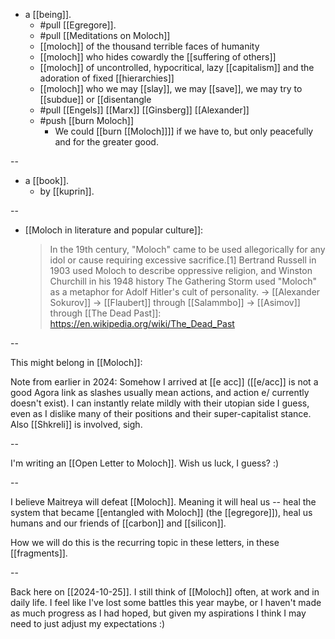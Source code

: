 - a [[being]].
  - #pull [[Egregore]].
  - #pull [[Meditations on Moloch]]
  - [[moloch]] of the thousand terrible faces of humanity
  - [[moloch]] who hides cowardly the [[suffering of others]]
  - [[moloch]] of uncontrolled, hypocritical, lazy [[capitalism]] and the adoration of fixed [[hierarchies]]
  - [[moloch]] who we may [[slay]], we may [[save]], we may try to [[subdue]] or [[disentangle
  - #pull [[Engels]] [[Marx]] [[Ginsberg]] [[Alexander]]
  - #push [[burn Moloch]]
    - We could [[burn [[Moloch]]]] if we have to, but only peacefully and for the greater good.

--

- a [[book]].
  - by [[kuprin]].

--

- [[Moloch in literature and popular culture]]:
  > In the 19th century, "Moloch" came to be used allegorically for any idol or cause requiring excessive sacrifice.[1] Bertrand Russell in 1903 used Moloch to describe oppressive religion, and Winston Churchill in his 1948 history The Gathering Storm used "Moloch" as a metaphor for Adolf Hitler's cult of personality.
  > -> [[Alexander Sokurov]]
  > -> [[Flaubert]] through [[Salammbo]]
  > -> [[Asimov]] through [[The Dead Past]]: https://en.wikipedia.org/wiki/The_Dead_Past

--

This might belong in [[Moloch]]:

Note from earlier in 2024: Somehow I arrived at [[e acc]] ([[e/acc]] is not a good Agora link as slashes usually mean actions, and action e/ currently doesn't exist). I can instantly relate mildly with their utopian side I guess, even as I dislike many of their positions and their super-capitalist stance. Also [[Shkreli]] is involved, sigh.

--

I'm writing an [[Open Letter to Moloch]]. Wish us luck, I guess? :)

--

I believe Maitreya will defeat [[Moloch]]. Meaning it will heal us -- heal the system that became [[entangled with Moloch]] (the [[egregore]]), heal us humans and our friends of [[carbon]] and [[silicon]].

How we will do this is the recurring topic in these letters, in these [[fragments]].

--

Back here on [[2024-10-25]]. I still think of [[Moloch]] often, at work and in daily life. I feel like I've lost some battles this year maybe, or I haven't made as much progress as I had hoped, but given my aspirations I think I may need to just adjust my expectations :)
